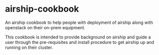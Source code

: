 # airship-cookbook
An airship cookbook to help people with deployment of airship along with openstack on their on-prem equipment.

This cookbook is intended to provide background on airship and guide a user through the pre-requisites and install procedure to get airship up and running on their cluster.
